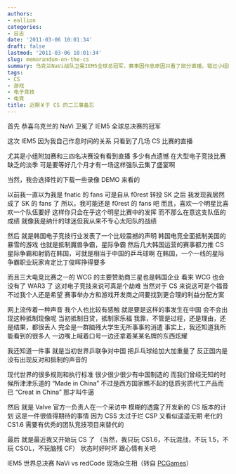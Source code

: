 ```yaml
---
authors:
- eallion
categories:
- 日志
date: '2011-03-06 10:01:34'
draft: false
lastmod: '2011-03-06 10:01:34'
slug: memorandum-on-the-cs
summary: 乌克兰NaVi战队卫冕IEM5全球总冠军，赛事因作息原因只看了部分直播，错过小组附加赛有些遗憾。电竞淡季强队云集的比赛稀少，会选择性看录像。原本是fnatic粉丝，随着f0rest转会SK，发现自己更关注选手个人表现，类似只追纳什不看太阳队战绩。韩国电竞界宣布全面抵制暴雪游戏，
tags:
- CS
- 游戏
- 电子竞技
- 电竞
title: 近期关于 CS 的二三事备忘
---
```


首先
恭喜乌克兰的 NaVi 卫冕了 IEM5 全球总决赛的冠军

这次 IEM5 因为我自己作息时间的关系
只看到了几场 CS 比赛的直播

尤其是小组附加赛和三四名决赛没有看到直播
多少有点遗憾
在大型电子竞技比赛缺乏的淡季
可是要等好几个月才有一场这样强队云集了盛宴啊

当然，我会选择性的下载一些录像 DEMO 来看的

以前我一直以为我是 fnatic 的 fans
可是自从 f0rest 转投 SK 之后
我发现我居然成了 SK 的 fans 了
所以，我可能还是 f0rest 的 fans 吧
而且，喜欢一个明星比喜欢一个队伍要好
这样你只会在乎这个明星比赛中的发挥
而不那么在意这支队伍的成绩
就像我是纳什的球迷但我从来不专心太阳队的战绩

然后
就是韩国电子竞技行业发表了一个比较震撼的声明
韩国电竞全面抵制美国的暴雪的游戏
也就是抵制魔兽争霸，星际争霸
然后几大韩国运营的赛事都力推 CS
星际争霸和射箭在韩国，可就是相当于中国的乒乓球啊
在韩国，一个一线的星际争霸职业玩家肯定比丁俊晖挣得要多

而且三大电竞比赛之一的 WCG 的主要赞助商三星也是韩国企业
看来 WCG 也会没有了 WAR3 了
这对电子竞技来说可真是个劫难
当然对于 CS 来说这可是个福音
不过我个人还是希望
赛事举办方和游戏开发商之间要找到更合理的利益分配方案

网上流传着一种声音
我个人也比较有感触
就是要是这样的事发生在中国
会不会出现这种抵制现像呢
当初抵制日贷，抵制家乐福
我靠，不管是过程，还是理由，还是结果，都很丢人
完全是一群脑残大学生无所事事的消遣
事实上，我还知道我所能看到的很多人
一边嘴上喊着口号一边还拿着某某名牌的东西炫耀

我还知道一件事
就是当初世界乒联争对中国
把乒乓球给加大加重量了
反正国内是没有出现反对和抵制的声音的

现代世界的很多规则和执行标准
很少很少很少有中国制造的
而我们曾经无知的时候所津津乐道的 “Made in China”
不过是西方国家瞧不起的低质劣质代工产品而已
“Creat in China” 那才叫牛逼

然后
就是 Valve 官方一负责人在一个采访中
模糊的透露了开发新的 CS 版本的计划
这是一件很值得期待的事情
因为 CSS 太过于烂
CSP 又看似遥遥无期
老化的 CS1.6 需要有优秀的团队竞技项目来替代的

最后
就是最近我又开始玩 CS 了
（当然，我只玩 CS1.6，不玩混战，不玩 1.5，不玩 CSOL，不玩脑残 CF）
状态时好时坏
跟心情有关吧

IEM5 世界总决赛 NaVi vs redCode 现场众生相（转自 [PCGames](http://v.pcgames.com.cn/video-38584.html)）